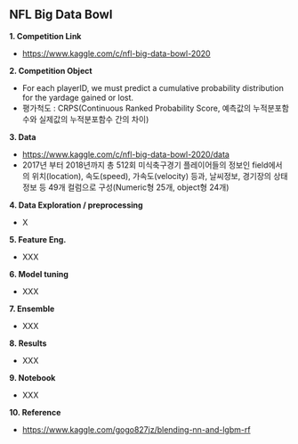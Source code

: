 ## NFL Big Data Bowl

**1. Competition Link**
  - https://www.kaggle.com/c/nfl-big-data-bowl-2020
    
**2. Competition Object**
  - For each playerID, we must predict a cumulative probability distribution for the yardage gained or lost.
  - 평가척도 : CRPS(Continuous Ranked Probability Score, 예측값의 누적분포함수와 실제값의 누적분포함수 간의 차이)

**3. Data**
  - https://www.kaggle.com/c/nfl-big-data-bowl-2020/data
  - 2017년 부터 2018년까지 총 512회 미식축구경기 플레이어들의 정보인 field에서의 위치(location), 속도(speed), 가속도(velocity) 등과, 날씨정보, 경기장의 상태정보 등 49개 컬럼으로 구성(Numeric형 25개, object형 24개)
  
**4. Data Exploration / preprocessing**
- X

**5. Feature Eng.**
- XXX

**6. Model tuning**
- XXX

**7. Ensemble**
- XXX

**8. Results**
- XXX

**9. Notebook**
- XXX

**10. Reference**
  - https://www.kaggle.com/gogo827jz/blending-nn-and-lgbm-rf












